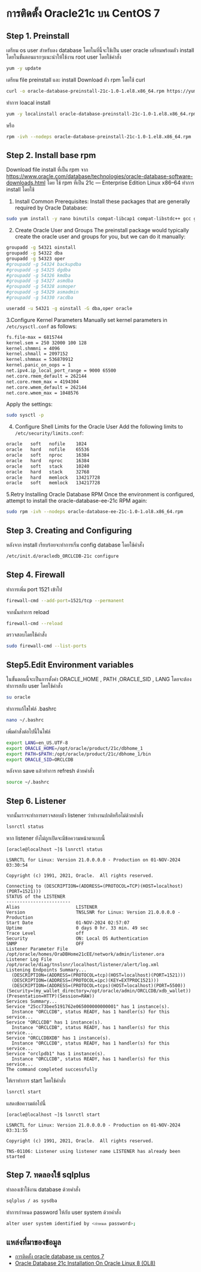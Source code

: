 # การติดตั้ง Oracle21c บน CentOS 7

## Step 1. Preinstall
เตรียม os user สำหรับลง database โดยในที่นี้จะใช้เป็น user oracle เตรียมพร้อมตัว install โดยในขั้นตอนแรกๆแนะนำให้ใช้งาน root user โดยใช้คำสั่ง
```bash
yum -y update
```

เตรียม file preinstall และ install Download ตัว rpm โดยใช้ curl
```bash
curl -o oracle-database-preinstall-21c-1.0-1.el8.x86_64.rpm https://yum.oracle.com/repo/OracleLinux/OL8/appstream/x86_64/getPackage/oracle-database-preinstall-21c-1.0-1.el8.x86_64.rpm
```

ทำการ loacal install
```bash
yum -y localinstall oracle-database-preinstall-21c-1.0-1.el8.x86_64.rpm
```
หรือ
```bash
rpm -ivh --nodeps oracle-database-preinstall-21c-1.0-1.el8.x86_64.rpm
```

## Step 2. Install base rpm
Download file install ที่เป็น rpm จาก https://www.oracle.com/database/technologies/oracle-database-software-downloads.html
โดย ใช้ rpm ที่เป็น 21c — Enterprise Edition Linux x86–64
ทำการ install โดยใช้

1. Install Common Prerequisites: Install these packages that are generally required by Oracle Database:
```bash
sudo yum install -y nano binutils compat-libcap1 compat-libstdc++ gcc gcc-c++ glibc glibc-devel ksh libaio libaio-devel libX11 libXau libXi libXtst libgcc libstdc++ libstdc++-devel libxcb make smartmontools sysstat
```
2. Create Oracle User and Groups The preinstall package would typically create the oracle user and groups for you, but we can do it manually:
```bash
groupadd -g 54321 oinstall
groupadd -g 54322 dba
groupadd -g 54323 oper 
#groupadd -g 54324 backupdba
#groupadd -g 54325 dgdba
#groupadd -g 54326 kmdba
#groupadd -g 54327 asmdba
#groupadd -g 54328 asmoper
#groupadd -g 54329 asmadmin
#groupadd -g 54330 racdba

useradd -u 54321 -g oinstall -G dba,oper oracle
```
3.Configure Kernel Parameters Manually set kernel parameters in `/etc/sysctl.conf` as follows:
```bash
fs.file-max = 6815744
kernel.sem = 250 32000 100 128
kernel.shmmni = 4096
kernel.shmall = 2097152
kernel.shmmax = 536870912
kernel.panic_on_oops = 1
net.ipv4.ip_local_port_range = 9000 65500
net.core.rmem_default = 262144
net.core.rmem_max = 4194304
net.core.wmem_default = 262144
net.core.wmem_max = 1048576
```
Apply the settings:
```bash
sudo sysctl -p
```

4. Configure Shell Limits for the Oracle User Add the following limits to `/etc/security/limits.conf`:
```bash
oracle   soft   nofile    1024
oracle   hard   nofile    65536
oracle   soft   nproc     16384
oracle   hard   nproc     16384
oracle   soft   stack     10240
oracle   hard   stack     32768
oracle   hard   memlock   134217728
oracle   soft   memlock   134217728
```
5.Retry Installing Oracle Database RPM Once the environment is configured, attempt to install the oracle-database-ee-21c RPM again:
```bash
sudo rpm -ivh --nodeps oracle-database-ee-21c-1.0-1.ol8.x86_64.rpm
```

## Step 3. Creating and Configuring
หลังจาก install เรียบร้อยจะทำการเริ่ม config database โดยใช้คำสั่ง
```bash
/etc/init.d/oracledb_ORCLCDB-21c configure
```

## Step 4. Firewall
ทำการเพิ่ม port 1521 เข้าไป
```bash
firewall-cmd --add-port=1521/tcp --permanent
```
จากนั้นทำการ reload
```bash
firewall-cmd --reload
```
ตรวจสอบโดยใช้คำสั่ง
```bash
sudo firewall-cmd --list-ports
```

## Step5.Edit Environment variables
ในขั้นตอนนี้จะเป็นการตั้งค่า ORACLE_HOME , PATH ,ORACLE_SID , LANG โดยจะต้องทำการสลับ user โดยใช้คำสั่ง
```bash
su oracle
```
ทำการแก้ไขไฟล์ .bashrc
```bash
nano ~/.bashrc
```
เพิ่มคำสั่งต่อไปนี้ในไฟล์
```bash
export LANG=en_US.UTF-8
export ORACLE_HOME=/opt/oracle/product/21c/dbhome_1 
export PATH=$PATH:/opt/oracle/product/21c/dbhome_1/bin 
export ORACLE_SID=ORCLCDB
```
หลังจาก save แล้วทำการ refresh ด้วยคำสั่ง
```bash
source ~/.bashrc
```

## Step 6. Listener
จากนั้นเราจะทำการตรวจสอบตัว listener ว่าทำงานปกติหรือไม่ด้วยคำสั่ง
```bash
lsnrctl status
```
หาก listener ยังไม่ถูกเปิดจะมีข้อความหน้าตาแบบนี้
```
[oracle@localhost ~]$ lsnrctl status

LSNRCTL for Linux: Version 21.0.0.0.0 - Production on 01-NOV-2024 03:30:54

Copyright (c) 1991, 2021, Oracle.  All rights reserved.

Connecting to (DESCRIPTION=(ADDRESS=(PROTOCOL=TCP)(HOST=localhost)(PORT=1521)))
STATUS of the LISTENER
------------------------
Alias                     LISTENER
Version                   TNSLSNR for Linux: Version 21.0.0.0.0 - Production
Start Date                01-NOV-2024 02:57:07
Uptime                    0 days 0 hr. 33 min. 49 sec
Trace Level               off
Security                  ON: Local OS Authentication
SNMP                      OFF
Listener Parameter File   /opt/oracle/homes/OraDBHome21cEE/network/admin/listener.ora
Listener Log File         /opt/oracle/diag/tnslsnr/localhost/listener/alert/log.xml
Listening Endpoints Summary...
  (DESCRIPTION=(ADDRESS=(PROTOCOL=tcp)(HOST=localhost)(PORT=1521)))
  (DESCRIPTION=(ADDRESS=(PROTOCOL=ipc)(KEY=EXTPROC1521)))
  (DESCRIPTION=(ADDRESS=(PROTOCOL=tcps)(HOST=localhost)(PORT=5500))(Security=(my_wallet_directory=/opt/oracle/admin/ORCLCDB/xdb_wallet))(Presentation=HTTP)(Session=RAW))
Services Summary...
Service "25cc73bee5191762e065000000000001" has 1 instance(s).
  Instance "ORCLCDB", status READY, has 1 handler(s) for this service...
Service "ORCLCDB" has 1 instance(s).
  Instance "ORCLCDB", status READY, has 1 handler(s) for this service...
Service "ORCLCDBXDB" has 1 instance(s).
  Instance "ORCLCDB", status READY, has 1 handler(s) for this service...
Service "orclpdb1" has 1 instance(s).
  Instance "ORCLCDB", status READY, has 1 handler(s) for this service...
The command completed successfully
```
ให้เราทำการ start โดยใช้คำสั่ง
```bash
lsnrctl start
```
แสดงข้อความต่อไปนี้
```
[oracle@localhost ~]$ lsnrctl start

LSNRCTL for Linux: Version 21.0.0.0.0 - Production on 01-NOV-2024 03:31:55

Copyright (c) 1991, 2021, Oracle.  All rights reserved.

TNS-01106: Listener using listener name LISTENER has already been started
```

## Step 7. ทดลองใช้ sqlplus
ทำลองเข้าใช้งาน database ด้วยคำสั่ง
```bash
sqlplus / as sysdba
```
ทำการกำหนด password ให้กับ user system ด้วยคำสั่ง
```bash
alter user system identified by <กำหนด password>;

```

## แหล่งที่มาของข้อมูล
- [การติดตั้ง oracle database บน centos 7](https://medium.com/@jackchawanwit/%E0%B8%9A%E0%B8%B1%E0%B8%99%E0%B8%97%E0%B8%B6%E0%B8%81-%E0%B8%81%E0%B8%B2%E0%B8%A3%E0%B8%95%E0%B8%B4%E0%B8%94%E0%B8%95%E0%B8%B1%E0%B9%89%E0%B8%87-oracle-database-%E0%B8%9A%E0%B8%99-centos-7-e49b648fe68)
- [Oracle Database 21c Installation On Oracle Linux 8 (OL8)](https://oracle-base.com/articles/21c/oracle-db-21c-installation-on-oracle-linux-8)



